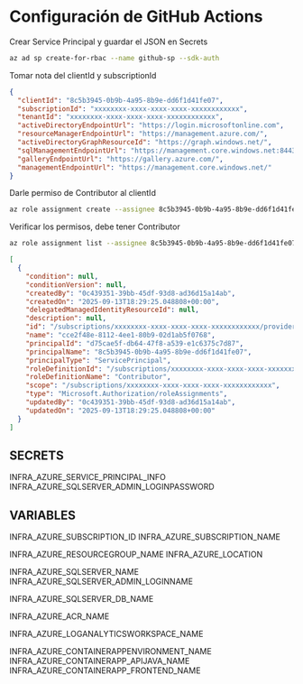 # Configuración de GitHub Actions

Crear Service Principal y guardar el JSON en Secrets
```bash
az ad sp create-for-rbac --name github-sp --sdk-auth
```

Tomar nota del clientId y subscriptionId
```json
{
  "clientId": "8c5b3945-0b9b-4a95-8b9e-dd6f1d41fe07",
  "subscriptionId": "xxxxxxxx-xxxx-xxxx-xxxx-xxxxxxxxxxxx",
  "tenantId": "xxxxxxxx-xxxx-xxxx-xxxx-xxxxxxxxxxxx",
  "activeDirectoryEndpointUrl": "https://login.microsoftonline.com",
  "resourceManagerEndpointUrl": "https://management.azure.com/",
  "activeDirectoryGraphResourceId": "https://graph.windows.net/",
  "sqlManagementEndpointUrl": "https://management.core.windows.net:8443/",
  "galleryEndpointUrl": "https://gallery.azure.com/",
  "managementEndpointUrl": "https://management.core.windows.net/"
}
```

Darle permiso de Contributor al clientId
```bash
az role assignment create --assignee 8c5b3945-0b9b-4a95-8b9e-dd6f1d41fe07 --role Contributor --scope subscriptions/xxxxxxxx-xxxx-xxxx-xxxx-xxxxxxxxxxxx
```

Verificar los permisos, debe tener Contributor
```bash
az role assignment list --assignee 8c5b3945-0b9b-4a95-8b9e-dd6f1d41fe07
```

```json
[
  {
    "condition": null,
    "conditionVersion": null,
    "createdBy": "0c439351-39bb-45df-93d8-ad36d15a14ab",
    "createdOn": "2025-09-13T18:29:25.048808+00:00",
    "delegatedManagedIdentityResourceId": null,
    "description": null,
    "id": "/subscriptions/xxxxxxxx-xxxx-xxxx-xxxx-xxxxxxxxxxxx/providers/Microsoft.Authorization/roleAssignments/cce2f48e-8112-4ee1-80b9-02d1ab5f0768",
    "name": "cce2f48e-8112-4ee1-80b9-02d1ab5f0768",
    "principalId": "d75cae5f-db64-47f8-a539-e1c6375c7d87",
    "principalName": "8c5b3945-0b9b-4a95-8b9e-dd6f1d41fe07",
    "principalType": "ServicePrincipal",
    "roleDefinitionId": "/subscriptions/xxxxxxxx-xxxx-xxxx-xxxx-xxxxxxxxxxxx/providers/Microsoft.Authorization/roleDefinitions/b24988ac-6180-42a0-ab88-20f7382dd24c",
    "roleDefinitionName": "Contributor",
    "scope": "/subscriptions/xxxxxxxx-xxxx-xxxx-xxxx-xxxxxxxxxxxx",
    "type": "Microsoft.Authorization/roleAssignments",
    "updatedBy": "0c439351-39bb-45df-93d8-ad36d15a14ab",
    "updatedOn": "2025-09-13T18:29:25.048808+00:00"
  }
]
```

## SECRETS
INFRA_AZURE_SERVICE_PRINCIPAL_INFO
INFRA_AZURE_SQLSERVER_ADMIN_LOGINPASSWORD

## VARIABLES
INFRA_AZURE_SUBSCRIPTION_ID
INFRA_AZURE_SUBSCRIPTION_NAME

INFRA_AZURE_RESOURCEGROUP_NAME
INFRA_AZURE_LOCATION

INFRA_AZURE_SQLSERVER_NAME
INFRA_AZURE_SQLSERVER_ADMIN_LOGINNAME

INFRA_AZURE_SQLSERVER_DB_NAME

INFRA_AZURE_ACR_NAME

INFRA_AZURE_LOGANALYTICSWORKSPACE_NAME

INFRA_AZURE_CONTAINERAPPENVIRONMENT_NAME
INFRA_AZURE_CONTAINERAPP_APIJAVA_NAME
INFRA_AZURE_CONTAINERAPP_FRONTEND_NAME